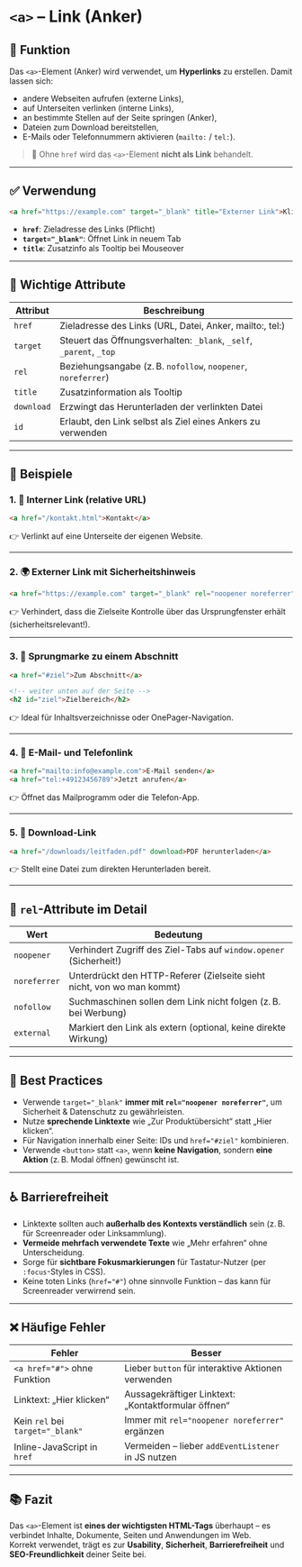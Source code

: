 # `<a>` – Link (Anker)

## 🧩 Funktion

Das `<a>`-Element (Anker) wird verwendet, um **Hyperlinks** zu erstellen. Damit lassen sich:

- andere Webseiten aufrufen (externe Links),
- auf Unterseiten verlinken (interne Links),
- an bestimmte Stellen auf der Seite springen (Anker),
- Dateien zum Download bereitstellen,
- E-Mails oder Telefonnummern aktivieren (`mailto:` / `tel:`).

> 📌 Ohne `href` wird das `<a>`-Element **nicht als Link** behandelt.

---

## ✅ Verwendung

```html
<a href="https://example.com" target="_blank" title="Externer Link">Klick mich</a>
```

- **`href`**: Zieladresse des Links (Pflicht)
- **`target="_blank"`**: Öffnet Link in neuem Tab
- **`title`**: Zusatzinfo als Tooltip bei Mouseover

---

## 🔧 Wichtige Attribute

| Attribut   | Beschreibung |
|------------|--------------|
| `href`     | Zieladresse des Links (URL, Datei, Anker, mailto:, tel:) |
| `target`   | Steuert das Öffnungsverhalten: `_blank`, `_self`, `_parent`, `_top` |
| `rel`      | Beziehungsangabe (z. B. `nofollow`, `noopener`, `noreferrer`) |
| `title`    | Zusatzinformation als Tooltip |
| `download` | Erzwingt das Herunterladen der verlinkten Datei |
| `id`       | Erlaubt, den Link selbst als Ziel eines Ankers zu verwenden |

---

## 🧪 Beispiele

### 1. 🔗 Interner Link (relative URL)

```html
<a href="/kontakt.html">Kontakt</a>
```

👉 Verlinkt auf eine Unterseite der eigenen Website.

---

### 2. 🌍 Externer Link mit Sicherheitshinweis

```html
<a href="https://example.com" target="_blank" rel="noopener noreferrer">Externer Link</a>
```

👉 Verhindert, dass die Zielseite Kontrolle über das Ursprungfenster erhält (sicherheitsrelevant!).

---

### 3. 🎯 Sprungmarke zu einem Abschnitt

```html
<a href="#ziel">Zum Abschnitt</a>

<!-- weiter unten auf der Seite -->
<h2 id="ziel">Zielbereich</h2>
```

👉 Ideal für Inhaltsverzeichnisse oder OnePager-Navigation.

---

### 4. 📩 E-Mail- und Telefonlink

```html
<a href="mailto:info@example.com">E-Mail senden</a>
<a href="tel:+49123456789">Jetzt anrufen</a>
```

👉 Öffnet das Mailprogramm oder die Telefon-App.

---

### 5. 📎 Download-Link

```html
<a href="/downloads/leitfaden.pdf" download>PDF herunterladen</a>
```

👉 Stellt eine Datei zum direkten Herunterladen bereit.

---

## 🎯 `rel`-Attribute im Detail

| Wert         | Bedeutung |
|--------------|-----------|
| `noopener`   | Verhindert Zugriff des Ziel-Tabs auf `window.opener` (Sicherheit!) |
| `noreferrer` | Unterdrückt den HTTP-Referer (Zielseite sieht nicht, von wo man kommt) |
| `nofollow`   | Suchmaschinen sollen dem Link nicht folgen (z. B. bei Werbung) |
| `external`   | Markiert den Link als extern (optional, keine direkte Wirkung) |

---

## 🧠 Best Practices

- Verwende `target="_blank"` **immer mit `rel="noopener noreferrer"`**, um Sicherheit & Datenschutz zu gewährleisten.
- Nutze **sprechende Linktexte** wie „Zur Produktübersicht“ statt „Hier klicken“.
- Für Navigation innerhalb einer Seite: IDs und `href="#ziel"` kombinieren.
- Verwende `<button>` statt `<a>`, wenn **keine Navigation**, sondern **eine Aktion** (z. B. Modal öffnen) gewünscht ist.

---

## ♿ Barrierefreiheit

- Linktexte sollten auch **außerhalb des Kontexts verständlich** sein (z. B. für Screenreader oder Linksammlung).
- **Vermeide mehrfach verwendete Texte** wie „Mehr erfahren“ ohne Unterscheidung.
- Sorge für **sichtbare Fokusmarkierungen** für Tastatur-Nutzer (per `:focus`-Styles in CSS).
- Keine toten Links (`href="#"`) ohne sinnvolle Funktion – das kann für Screenreader verwirrend sein.

---

## ❌ Häufige Fehler

| Fehler                              | Besser                                      |
|-------------------------------------|---------------------------------------------|
| `<a href="#">` ohne Funktion        | Lieber `button` für interaktive Aktionen verwenden |
| Linktext: „Hier klicken“            | Aussagekräftiger Linktext: „Kontaktformular öffnen“ |
| Kein `rel` bei `target="_blank"`    | Immer mit `rel="noopener noreferrer"` ergänzen |
| Inline-JavaScript in `href`        | Vermeiden – lieber `addEventListener` in JS nutzen |

---

## 📚 Fazit

Das `<a>`-Element ist **eines der wichtigsten HTML-Tags** überhaupt – es verbindet Inhalte, Dokumente, Seiten und Anwendungen im Web.  
Korrekt verwendet, trägt es zur **Usability**, **Sicherheit**, **Barrierefreiheit** und **SEO-Freundlichkeit** deiner Seite bei.
